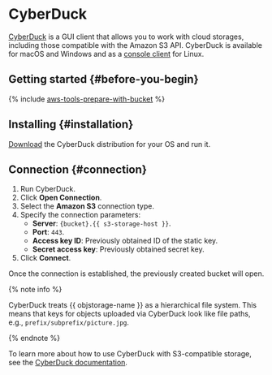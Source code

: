 # CyberDuck

[CyberDuck](https://cyberduck.io/) is a GUI client that allows you to work with cloud storages, including those compatible with the Amazon S3 API. CyberDuck is available for macOS and Windows and as a [console client](https://duck.sh/) for Linux.

## Getting started {#before-you-begin}

{% include [aws-tools-prepare-with-bucket](../../_includes/aws-tools/aws-tools-prepare-with-bucket.md) %}

## Installing {#installation}

[Download](https://cyberduck.io/download/) the CyberDuck distribution for your OS and run it.

## Connection {#connection}

1. Run CyberDuck.
1. Click **Open Connection**.
1. Select the **Amazon S3** connection type.
1. Specify the connection parameters:
   * **Server**: `{bucket}.{{ s3-storage-host }}`.
   * **Port**: `443`.
   * **Access key ID**: Previously obtained ID of the static key.
   * **Secret access key**: Previously obtained secret key.
1. Click **Connect**.

Once the connection is established, the previously created bucket will open.

{% note info %}

CyberDuck treats {{ objstorage-name }} as a hierarchical file system. This means that keys for objects uploaded via CyberDuck look like file paths, e.g., `prefix/subprefix/picture.jpg`.

{% endnote %}

To learn more about how to use CyberDuck with S3-compatible storage, see the [CyberDuck documentation](https://docs.cyberduck.io/protocols/s3/).
